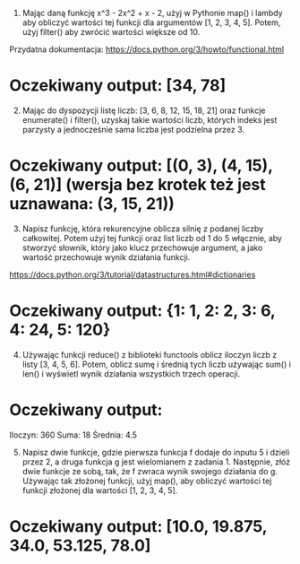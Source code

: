 1. Mając daną funkcję x^3 - 2x^2 + x - 2, użyj w Pythonie map() i lambdy aby obliczyć wartości tej funkcji dla argumentów [1, 2, 3, 4, 5]. Potem, użyj filter() aby zwrócić wartości większe od 10.

Przydatna dokumentacja: https://docs.python.org/3/howto/functional.html

# Oczekiwany output: [34, 78]


2. Mając do dyspozycji listę liczb: [3, 6, 8, 12, 15, 18, 21] oraz funkcje enumerate() i filter(), uzyskaj takie wartości liczb, których indeks jest parzysty a jednocześnie sama liczba jest podzielna przez 3.

# Oczekiwany output: [(0, 3), (4, 15), (6, 21)] (wersja bez krotek też jest uznawana: (3, 15, 21))


3. Napisz funkcję, która rekurencyjne oblicza silnię z podanej liczby całkowitej. Potem użyj tej funkcji oraz list liczb od 1 do 5 włącznie, aby stworzyć słownik, który jako klucz przechowuje argument, a jako wartość przechowuje wynik działania funkcji.

https://docs.python.org/3/tutorial/datastructures.html#dictionaries

# Oczekiwany output: {1: 1, 2: 2, 3: 6, 4: 24, 5: 120}


4. Używając funkcji reduce() z biblioteki functools oblicz iloczyn liczb z listy [3, 4, 5, 6]. Potem, oblicz sumę i średnią tych liczb używając sum() i len() i wyświetl wynik działania wszystkich trzech operacji.

# Oczekiwany output:
Iloczyn: 360
Suma: 18
Średnia: 4.5


5. Napisz dwie funkcje, gdzie pierwsza funkcja f dodaje do inputu 5 i dzieli przez 2, a druga funkcja g jest wielomianem z zadania 1. Następnie, złóż dwie funkcje ze sobą, tak, że f zwraca wynik swojego działania do g. Używając tak złożonej funkcji, użyj map(), aby obliczyć wartości tej funkcji złożonej dla wartości [1, 2, 3, 4, 5].

# Oczekiwany output: [10.0,  19.875,  34.0,  53.125,  78.0]
